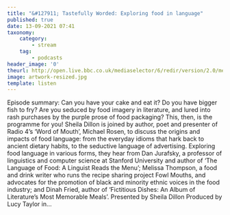 ```yaml
---
title: "&#127911; Tastefully Worded: Exploring food in language"
published: true
date: 13-09-2021 07:41
taxonomy:
    category:
        - stream
    tag:
        - podcasts
header_image: '0'
theurl: http://open.live.bbc.co.uk/mediaselector/6/redir/version/2.0/mediaset/audio-nondrm-download/proto/http/vpid/p09td2j1.mp3
image: artwork-resized.jpg
template: listen
--- 
```

Episode summary: Can you have your cake and eat it? Do you have bigger fish to fry? Are you seduced by food imagery in literature, and lured into rash purchases by the purple prose of food packaging? This, then, is the programme for you! Sheila Dillon is joined by author, poet and presenter of Radio 4’s ‘Word of Mouth’, Michael Rosen, to discuss the origins and impacts of food language: from the everyday idioms that hark back to ancient dietary habits, to the seductive language of advertising. Exploring food language in various forms, they hear from Dan Jurafsky, a professor of linguistics and computer science at Stanford University and author of ‘The Language of Food: A Linguist Reads the Menu’; Melissa Thompson, a food and drink writer who runs the recipe sharing project Fowl Mouths, and advocates for the promotion of black and minority ethnic voices in the food industry; and Dinah Fried, author of ‘Fictitious Dishes: An Album of Literature’s Most Memorable Meals’. Presented by Sheila Dillon Produced by Lucy Taylor in…

